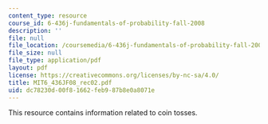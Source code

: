 ```yaml
---
content_type: resource
course_id: 6-436j-fundamentals-of-probability-fall-2008
description: ''
file: null
file_location: /coursemedia/6-436j-fundamentals-of-probability-fall-2008/dc78230d00f81662feb987b8e0a8071e_MIT6_436JF08_rec02.pdf
file_size: null
file_type: application/pdf
layout: pdf
license: https://creativecommons.org/licenses/by-nc-sa/4.0/
title: MIT6_436JF08_rec02.pdf
uid: dc78230d-00f8-1662-feb9-87b8e0a8071e
---
```

This resource contains information related to coin tosses.